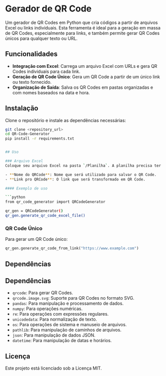 # Gerador de QR Code

Um gerador de QR Codes em Python que cria códigos a partir de arquivos Excel ou links individuais. Esta ferramenta é ideal para a geração em massa de QR Codes, especialmente para links, e também permite gerar QR Codes únicos para qualquer texto ou URL.

## Funcionalidades

- **Integração com Excel**: Carrega um arquivo Excel com URLs e gera QR Codes individuais para cada link.
- **Geração de QR Code Único**: Gera um QR Code a partir de um único link ou texto fornecido.
- **Organização de Saída**: Salva os QR Codes em pastas organizadas e com nomes baseados na data e hora.

## Instalação

Clone o repositório e instale as dependências necessárias:

```bash
git clone <repository_url>
cd QR-Code-Generator
pip install -r requirements.txt


## Uso

### Arquivo Excel
Coloque seu arquivo Excel na pasta `/Planilha`. A planilha precisa ter pelo menos duas colunas com os nomes exatos:

- **Nome do QRCode**: Nome que será utilizado para salvar o QR Code.
- **Link pro QRCode**: O link que será transformado em QR Code.

#### Exemplo de uso

```python
from qr_code_generator import QRCodeGenerator

qr_gen = QRCodeGenerator()
qr_gen.generate_qr_code_excel_file()
```

### QR Code Único

Para gerar um QR Code único:

```python
qr_gen.generate_qr_code_from_link("https://www.example.com")
```

## Dependências

## Dependências

- `qrcode`: Para gerar QR Codes.
- `qrcode.image.svg`: Suporte para QR Codes no formato SVG.
- `pandas`: Para manipulação e processamento de dados.
- `numpy`: Para operações numéricas.
- `re`: Para operações com expressões regulares.
- `unicodedata`: Para normalização de texto.
- `os`: Para operações de sistema e manuseio de arquivos.
- `pathlib`: Para manipulação de caminhos de arquivos.
- `json`: Para manipulação de dados JSON.
- `datetime`: Para manipulação de datas e horários.

## Licença

Este projeto está licenciado sob a Licença MIT.